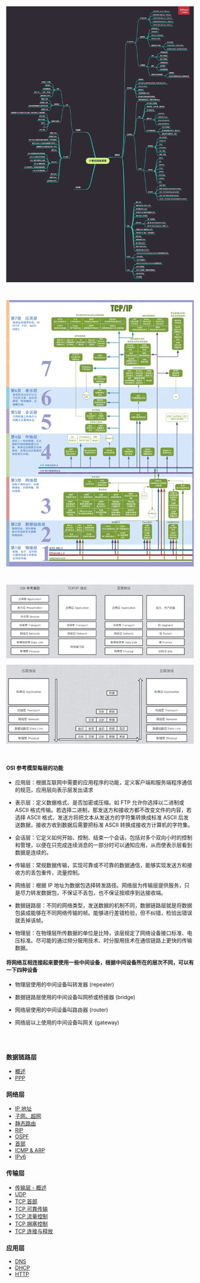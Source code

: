<br>

![](../Images/Network/ReadMe/ComputerNetwork.png)

<br>

![](../Images/Network/ReadMe/ReadMe_images01.png)

<br>

![](../Images/Network/ReadMe/ReadMe_images02.png)

![](../Images/Network/ReadMe/ReadMe_images03.png)

<br>

#### OSI 参考模型每层的功能

- 应用层：根据互联网中需要的应用程序的功能，定义客户端和服务端程序通信的规范，应用层向表示层发出请求

- 表示层：定义数据格式、是否加密或压缩。如 FTP 允许你选择以二进制或 ASCII 格式传输。若选择二进制，那发送方和接收方都不改变文件的内容，若选择 ASCII 格式，发送方将把文本从发送方的字符集转换成标准 ASCII 后发送数据，接收方收到数据后需要把标准 ASCII 转换成接收方计算机的字符集。
- 会话层：它定义如何开始、控制、结束一个会话，包括对多个双向小时的控制和管理，以便在只完成连续消息的一部分时可以通知应用，从而使表示层看到数据是连续的。
- 传输层：常规数据传输，实现可靠或不可靠的数据通信，能够实现发送方和接收方的丢包重传，流量控制。
- 网络层：根据 IP 地址为数据包选择转发路径。网络层为传输层提供服务，只是尽力转发数据包，不保证不丢包，也不保证按顺序到达接收端。
- 数据链路层：不同的网络类型，发送数据的机制不同，数据链路层就是将数据包装成能够在不同网络传输的帧。能够进行差错检验，但不纠错，检验出错误就丢掉该帧。
- 物理层：在物理层所传数据的单位是比特，该层规定了网络设备接口标准、电压标准。尽可能的通过频分服用技术、时分服用技术在通信链路上更快的传输数据。



#### 将网络互相连接起来要使用一些中间设备，根据中间设备所在的层次不同，可以有一下四种设备

- 物理层使用的中间设备叫转发器 (repeater)

- 数据链路层使用的中间设备叫网桥或桥接器 (bridge)
- 网络层使用的中间设备叫路由器 (router)
- 网络层以上使用的中间设备叫网关 (gateway)

<br>

<br>


### 数据链路层

- [概述](https://github.com/zhaoName/Notes/blob/master/Netwotk/%E6%95%B0%E6%8D%AE%E9%93%BE%E8%B7%AF%E5%B1%82-%E6%A6%82%E8%BF%B0.md)
- [PPP](https://github.com/zhaoName/Notes/blob/master/Netwotk/%E6%95%B0%E6%8D%AE%E9%93%BE%E8%B7%AF%E5%B1%82-PPP.md)

### 网络层

- [IP 地址](https://github.com/zhaoName/Notes/blob/master/Netwotk/%E7%BD%91%E7%BB%9C%E5%B1%82-IP%E5%9C%B0%E5%9D%80.md)
- [子网、超网](https://github.com/zhaoName/Notes/blob/master/Netwotk/%E7%BD%91%E7%BB%9C%E5%B1%82-%E5%AD%90%E7%BD%91%E8%B6%85%E7%BD%91.md)
- [静态路由](https://github.com/zhaoName/Notes/blob/master/Netwotk/%E7%BD%91%E7%BB%9C%E5%B1%82-%E9%9D%99%E6%80%81%E8%B7%AF%E7%94%B1.md)
- [RIP](https://github.com/zhaoName/Notes/blob/master/Netwotk/%E7%BD%91%E7%BB%9C%E5%B1%82-RIP.md)
- [OSPF](https://github.com/zhaoName/Notes/blob/master/Netwotk/%E7%BD%91%E7%BB%9C%E5%B1%82-OSPF.md)
- [首部](https://github.com/zhaoName/Notes/blob/master/Netwotk/%E7%BD%91%E7%BB%9C%E5%B1%82-%E9%A6%96%E9%83%A8.md)
- [ICMP & ARP](https://github.com/zhaoName/Notes/blob/master/Netwotk/%E7%BD%91%E7%BB%9C%E5%B1%82-ICMP-ARP.md)
- [IPv6](https://github.com/zhaoName/Notes/blob/master/Netwotk/%E7%BD%91%E7%BB%9C%E5%B1%82-IPv6.md)

### 传输层

- [传输层 - 概述](https://github.com/zhaoName/Notes/blob/master/Netwotk/%E4%BC%A0%E8%BE%93%E5%B1%82-%E6%A6%82%E8%BF%B0.md)
- [UDP](https://github.com/zhaoName/Notes/blob/master/Netwotk/%E4%BC%A0%E8%BE%93%E5%B1%82-UDP.md)
- [TCP 首部](https://github.com/zhaoName/Notes/blob/master/Netwotk/%E4%BC%A0%E8%BE%93%E5%B1%82-TCP%E9%A6%96%E9%83%A8.md)
- [TCP 可靠传输](https://github.com/zhaoName/Notes/blob/master/Netwotk/%E4%BC%A0%E8%BE%93%E5%B1%82-TCP%E5%8F%AF%E9%9D%A0%E4%BC%A0%E8%BE%93.md)
- [TCP 流量控制](https://github.com/zhaoName/Notes/blob/master/Netwotk/%E4%BC%A0%E8%BE%93%E5%B1%82-TCP%E6%B5%81%E9%87%8F%E6%8E%A7%E5%88%B6.md)
- [TCP 拥塞控制](https://github.com/zhaoName/Notes/blob/master/Netwotk/%E4%BC%A0%E8%BE%93%E5%B1%82-TCP%E6%8B%A5%E5%A1%9E%E6%8E%A7%E5%88%B6.md)
- [TCP 连接与释放](https://github.com/zhaoName/Notes/blob/master/Netwotk/%E4%BC%A0%E8%BE%93%E5%B1%82-TCP%E8%BF%9E%E6%8E%A5%E4%B8%8E%E9%87%8A%E6%94%BE.md)

### 应用层

- [DNS](https://github.com/zhaoName/Notes/blob/master/Netwotk/%E5%BA%94%E7%94%A8%E5%B1%82-DNS.md)
- [DHCP](https://github.com/zhaoName/Notes/blob/master/Netwotk/%E5%BA%94%E7%94%A8%E5%B1%82-DHCP.md)
- [HTTP](https://github.com/zhaoName/Notes/blob/master/Netwotk/%E5%BA%94%E7%94%A8%E5%B1%82-HTTP.md)
	

<br>

<br>
